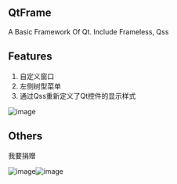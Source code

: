 ## QtFrame
A Basic Framework Of Qt. Include Frameless, Qss


## Features
1. 自定义窗口
2. 左侧树型菜单
3. 通过Qss重新定义了Qt控件的显示样式

![image](https://www.miw-tech.com/image/show?path=images/qtframe/main.png)

## Others

我要捐赠

![image](https://www.miw-tech.com/image/show?path=images/qtframe/wxqrcode2.jpg)![image](https://www.miw-tech.com/image/show?path=images/qtframe/aliqrcode2.jpg)